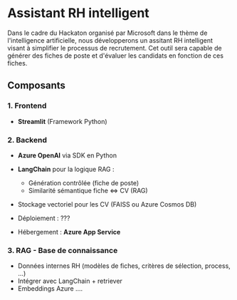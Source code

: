 # Assistant RH intelligent 

Dans le cadre du Hackaton organisé par Microsoft dans le thème de l'intelligence artificielle, nous développerons un assitant RH intelligent visant à simplifier le processus de recrutement. Cet outil sera capable de générer des fiches de poste et d'évaluer les candidats en fonction de ces fiches.

## Composants

### 1. Frontend
- **Streamlit** (Framework Python)

### 2. Backend
- **Azure OpenAI** via SDK en Python
- **LangChain** pour la logique RAG :
    - Génération contrôlée (fiche de poste)
    - Similarité sémantique fiche ⇔ CV (RAG)

- Stockage vectoriel pour les CV (FAISS ou Azure Cosmos DB)
- Déploiement : ???
- Hébergement : **Azure App Service**

### 3. RAG - Base de connaissance
- Données internes RH (modèles de fiches, critères de sélection, process, ...)
- Intégrer avec LangChain + retriever
- Embeddings Azure
....